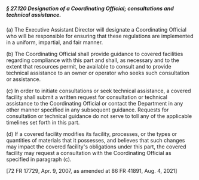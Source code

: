##### § 27.120 Designation of a Coordinating Official; consultations and technical assistance. #####

(a) The Executive Assistant Director will designate a Coordinating Official who will be responsible for ensuring that these regulations are implemented in a uniform, impartial, and fair manner.

(b) The Coordinating Official shall provide guidance to covered facilities regarding compliance with this part and shall, as necessary and to the extent that resources permit, be available to consult and to provide technical assistance to an owner or operator who seeks such consultation or assistance.

(c) In order to initiate consultations or seek technical assistance, a covered facility shall submit a written request for consultation or technical assistance to the Coordinating Official or contact the Department in any other manner specified in any subsequent guidance. Requests for consultation or technical guidance do not serve to toll any of the applicable timelines set forth in this part.

(d) If a covered facility modifies its facility, processes, or the types or quantities of materials that it possesses, and believes that such changes may impact the covered facility's obligations under this part, the covered facility may request a consultation with the Coordinating Official as specified in paragraph (c).

[72 FR 17729, Apr. 9, 2007, as amended at 86 FR 41891, Aug. 4, 2021]